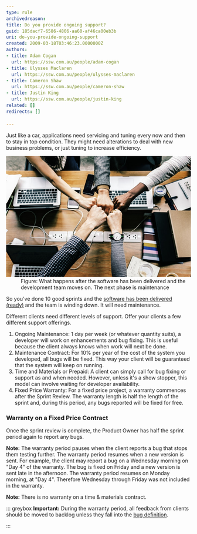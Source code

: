 ```yaml
---
type: rule
archivedreason: 
title: Do you provide ongoing support?
guid: 185dacf7-6586-4806-aa60-af46ca00eb3b
uri: do-you-provide-ongoing-support
created: 2009-03-18T03:46:23.0000000Z
authors:
- title: Adam Cogan
  url: https://ssw.com.au/people/adam-cogan
- title: Ulysses Maclaren
  url: https://ssw.com.au/people/ulysses-maclaren
- title: Cameron Shaw
  url: https://ssw.com.au/people/cameron-shaw
- title: Justin King
  url: https://ssw.com.au/people/justin-king
related: []
redirects: []

---
```


Just like a car, applications need servicing and tuning every now and then to stay in top condition. They might need alterations to deal with new business problems, or just tuning to increase efficiency.
<dl class="image"><dt><img src="sucessful-project-and-now.jpeg" alt="sucessful-project-and-now.jpeg"></dt><dd>Figure: What happens after the software has been delivered and the development team moves on. The next phase is maintenance<br></dd></dl>
<!--endintro-->

So you’ve done 10 good sprints and the [software has been delivered (ready)](/Definition-of-Ready) and the team is winding down. It will need maintenance.

Different clients need different levels of support. Offer your clients a few different support offerings.

1. Ongoing Maintenance: 1 day per week (or whatever quantity suits), a developer will work on enhancements and bug fixing. This is useful because the client always knows when work will next be done.
2. Maintenance Contract: For 10% per year of the cost of the system you developed, all bugs will be fixed. This way your client will be guaranteed that the system will keep on running.
3. Time and Materials or Prepaid: A client can simply call for bug fixing or support as and when needed. However, unless it's a show stopper, this model can involve waiting for developer availability.
4. Fixed Price Warranty: For a fixed price project, a warranty commences after the Sprint Review. The warranty length is half the length of the sprint and, during this period, any bugs reported will be fixed for free.


### Warranty on a Fixed Price Contract

Once the sprint review is complete, the Product Owner has half the sprint period again to report any bugs.

**Note:** The warranty period pauses when the client reports a bug that stops them testing further. The warranty period resumes when a new version is sent. For example, the client may report a bug on a Wednesday morning on "Day 4" of the warranty. The bug is fixed on Friday and a new version is sent late in the afternoon. The warranty period resumes on Monday morning, at "Day 4". Therefore Wednesday through Friday was not included in the warranty.

**Note:** There is no warranty on a time & materials contract.


::: greybox
**Important:** During the warranty period, all feedback from clients should be moved to backlog unless they fall into the [bug definition](/BugDefinition). 

:::
